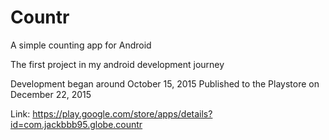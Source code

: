 # Countr
A simple counting app for Android

The first project in my android development journey

Development began around October 15, 2015
Published to the Playstore on December 22, 2015

Link: https://play.google.com/store/apps/details?id=com.jackbbb95.globe.countr
